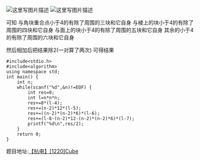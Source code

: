 ![这里写图片描述](http://img.blog.csdn.net/20160414071045061)
![这里写图片描述](http://img.blog.csdn.net/20160414071051530)

可知
与角块重合点小于4的有除了周围的三块和它自身
与棱上的块小于4的有除了周围的四块和它自身
与面上的块小于4的有除了周围的五块和它自身
其余的小于4的有除了周围的六块和它自身

然后相加后把结果除2(一对算了两次)
可得结果

```
#include<stdio.h>
#include<algorithm>
using namespace std;
int main() {
	int n;
	while(scanf("%d",&n)!=EOF) {
		int res=0;
		int l=n*n*n;
		res+=8*(l-4);
		res+=(n-2)*12*(l-5);
		res+=((n-2)*(n-2)*6)*(l-6);
		res+=(l-8-(n-2)*12-(n-2)*(n-2)*6)*(l-7);
		printf("%d\n",res/2);
	}
	return 0;
}
```

题目地址:[【杭电】[1220]Cube](http://acm.hdu.edu.cn/showproblem.php?pid=1220)